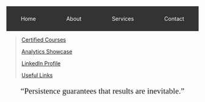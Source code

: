 <!DOCTYPE html>
<nav style="background-color: #333; padding: 10px;">
        <ul style="list-style-type: none; margin: 0; padding: 0; display: flex; justify-content: center;">
            <li style="margin: 0 20px;">
                <a href="#home" style="color: white; text-decoration: none; padding: 14px 20px; display: block;">Home</a>
            </li>
            <li style="margin: 0 20px;">
                <a href="#about" style="color: white; text-decoration: none; padding: 14px 20px; display: block;">About</a>
            </li>
            <li style="margin: 0 20px;">
                <a href="#services" style="color: white; text-decoration: none; padding: 14px 20px; display: block;">Services</a>
            </li>
            <li style="margin: 0 20px;">
                <a href="#contact" style="color: white; text-decoration: none; padding: 14px 20px; display: block;">Contact</a>
            </li>
        </ul>
</nav>
</html>

> [Certified Courses](certified_skills.md)
> 
> [Analytics Showcase](portfolio.md)
> 
> [LinkedIn Profile](https://www.linkedin.com/in/mbhagwan)
> 
> [Useful Links](links.md)

<!-- --- -->

<center>
<span style="font-family:Papyrus; font-size:1.5em;">
  <p><q>Persistence guarantees that results are inevitable.</q></p>
</span>
</center>
